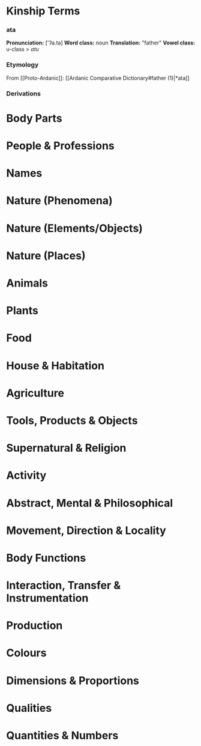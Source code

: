 # Kinship Terms
### ata
**Pronunciation:** \['ʔa.ta]
**Word class:** noun
**Translation:** "father"
**Vowel class:** u-class > *atu*
### Etymology
From [[Proto-Ardanic]]: [[Ardanic Comparative Dictionary#father (1)|\*ata]]
### Derivations

# Body Parts

# People & Professions

# Names

# Nature (Phenomena)

# Nature (Elements/Objects)

# Nature (Places)

# Animals

# Plants

# Food 

# House & Habitation

# Agriculture

# Tools, Products & Objects

# Supernatural & Religion

# Activity 

# Abstract, Mental & Philosophical 

# Movement, Direction & Locality

# Body Functions

# Interaction, Transfer & Instrumentation 

# Production

# Colours

# Dimensions & Proportions

# Qualities 

# Quantities & Numbers